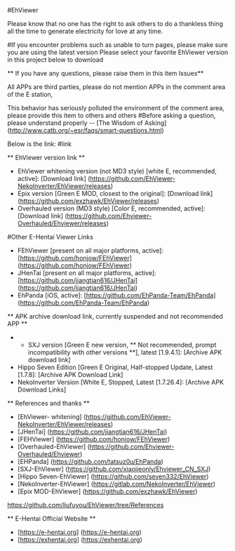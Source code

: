 #EhViewer

Please know that no one has the right to ask others to do a thankless thing all the time to generate electricity for love at any time.

#If you encounter problems such as unable to turn pages, please make sure you are using the latest version
Please select your favorite EhViewer version in this project below to download

** If you have any questions, please raise them in this item Issues**

All APPs are third parties, please do not mention APPs in the comment area of the E station,

This behavior has seriously polluted the environment of the comment area, please provide this item to others and others
#Before asking a question, please understand properly -- [The Wisdom of Asking] (http://www.catb.org/~esr/faqs/smart-questions.html)

Below is the link:
#link


** EhViewer version link **

- EhViewer whitening version (not MD3 style) [white E, recommended, active]: [Download link] (https://github.com/EhViewer-NekoInverter/EhViewer/releases)
- Epix version [Green E MOD, closest to the original]: [Download link] (https://github.com/exzhawk/EhViewer/releases)
- Overhauled version (MD3 style) [Color E, recommended, active]: [Download link] (https://github.com/Ehviewer-Overhauled/Ehviewer/releases)

#Other E-Hentai Viewer Links

- FEhViewer [present on all major platforms, active]: [https://github.com/honjow/FEhViewer] (https://github.com/honjow/FEhViewer)
- JHenTai [present on all major platforms, active]: [https://github.com/jiangtian616/JHenTai] (https://github.com/jiangtian616/JHenTai)
- EhPanda [iOS, active]: [https://github.com/EhPanda-Team/EhPanda] (https://github.com/EhPanda-Team/EhPanda)

** APK archive download link, currently suspended and not recommended APP **
- - SXJ version [Green E new version, ** Not recommended, prompt incompatibility with other versions **], latest [1.9.4.1]: [Archive APK download link]
- Hippo Seven Edition [Green E Original, Half-stopped Update, Latest [1.7.8]: [Archive APK Download Link]
- NekoInverter Version [White E, Stopped, Latest [1.7.26.4]: [Archive APK Download Links]

** References and thanks **
- [EhViewer- whitening] (https://github.com/EhViewer-NekoInverter/EhViewer/releases)
- [JHenTai] (https://github.com/jiangtian616/JHenTai)
- [FEHViewer] (https://github.com/honjow/FEhViewer) 
- [Overhauled-EhViewer] (https://github.com/Ehviewer-Overhauled/Ehviewer)
- [EHPanda] (https://github.com/tatsuz0u/EhPanda)
- [SXJ-EhViewer] (https://github.com/xiaojieonly/Ehviewer_CN_SXJ)
- [Hippo Seven-EhViewer] (https://github.com/seven332/EhViewer)
- [NekoInverter-EhViewer] (https://gitlab.com/NekoInverter/EhViewer) 
- [Epix MOD-EhViewer] (https://github.com/exzhawk/EhViewer)

https://github.com/liufuyou/EhViewer/tree/References

** E-Hentai Official Website **

- [https://e-hentai.org] (https://e-hentai.org)
- [https://exhentai.org] (https://exhentai.org)
